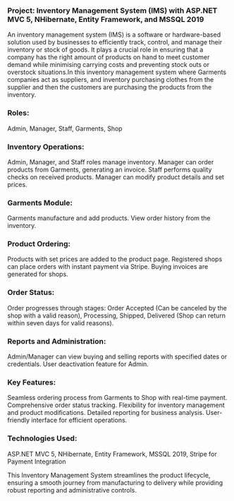 ### Project: Inventory Management System (IMS) with ASP.NET MVC 5, NHibernate, Entity Framework, and MSSQL 2019
An inventory management system (IMS) is a software or hardware-based solution used by businesses to efficiently track, control, and manage their inventory or stock of goods. It plays a crucial role in ensuring that a company has the right amount of products on hand to meet customer demand while minimising carrying costs and preventing stock outs or overstock situations.In this inventory management system where Garments companies act as suppliers, and inventory  purchasing clothes from the supplier and then the customers are purchasing the products from the inventory.

### Roles:

Admin,
Manager,
Staff,
Garments,
Shop 

### Inventory Operations:

Admin, Manager, and Staff roles manage inventory.
Manager can order products from Garments, generating an invoice.
Staff performs quality checks on received products.
Manager can modify product details and set prices.

### Garments Module:

Garments manufacture and add products.
View order history from the inventory.

### Product Ordering:

Products with set prices are added to the product page.
Registered shops can place orders with instant payment via Stripe.
Buying invoices are generated for shops.

### Order Status:

Order progresses through stages:
Order Accepted (Can be canceled by the shop with a valid reason),
Processing,
Shipped,
Delivered (Shop can return within seven days for valid reasons).

### Reports and Administration:

Admin/Manager can view buying and selling reports with specified dates or credentials.
User deactivation feature for Admin.

### Key Features:

Seamless ordering process from Garments to Shop with real-time payment.
Comprehensive order status tracking.
Flexibility for inventory management and product modifications.
Detailed reporting for business analysis.
User-friendly interface for efficient operations.

### Technologies Used:

ASP.NET MVC 5,
NHibernate,
Entity Framework,
MSSQL 2019,
Stripe for Payment Integration

This Inventory Management System streamlines the product lifecycle, ensuring a smooth journey from manufacturing to delivery while providing robust reporting and administrative controls.
